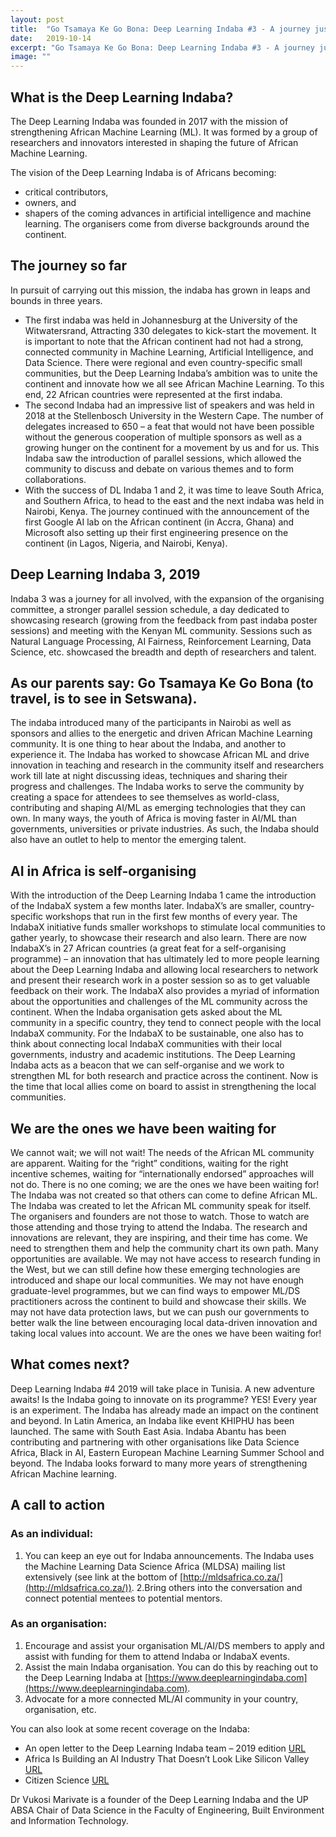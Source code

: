 ```yaml
---
layout: post
title:  "Go Tsamaya Ke Go Bona: Deep Learning Indaba #3 - A journey just beginning."
date:   2019-10-14
excerpt: "Go Tsamaya Ke Go Bona: Deep Learning Indaba #3 - A journey just beginning. By Vukosi Marivate"
image: ""
---
```

## What is the Deep Learning Indaba?

The Deep Learning Indaba was founded in 2017 with the mission of strengthening African Machine Learning (ML). It was formed by a group of researchers and innovators interested in shaping the future of African Machine Learning.

The vision of the Deep Learning Indaba is of Africans becoming:

* critical contributors,
* owners, and
* shapers
of the coming advances in artificial intelligence and machine learning. The organisers come from diverse backgrounds around the continent.

## The journey so far
In pursuit of carrying out this mission, the indaba has grown in leaps and bounds in three years.

* The first indaba was held in Johannesburg at the University of the Witwatersrand, Attracting 330 delegates to kick-start the movement. It is important to note that the African continent had not had a strong, connected community in Machine Learning, Artificial Intelligence, and Data Science. There were regional and even country-specific small communities, but the Deep Learning Indaba’s ambition was to unite the continent and innovate how we all see African Machine Learning. To this end, 22 African countries were represented at the first indaba.
* The second Indaba had an impressive list of speakers and was held in 2018 at the Stellenbosch University in the Western Cape. The number of delegates increased to 650 – a feat that would not have been possible without the generous cooperation of multiple sponsors as well as a growing hunger on the continent for a movement by us and for us. This Indaba saw the introduction of parallel sessions, which allowed the community to discuss and debate on various themes and to form collaborations. 
* With the success of DL Indaba 1 and 2, it was time to leave South Africa, and Southern Africa, to head to the east and the next indaba was held in Nairobi, Kenya. The journey continued with the announcement of the first Google AI lab on the African continent (in Accra, Ghana) and Microsoft also setting up their first engineering presence on the continent (in Lagos, Nigeria, and Nairobi, Kenya).

## Deep Learning Indaba 3, 2019
Indaba 3 was a journey for all involved, with the expansion of the organising committee, a stronger parallel session schedule, a day dedicated to showcasing research (growing from the feedback from past indaba poster sessions) and meeting with the Kenyan ML community. Sessions such as Natural Language Processing, AI Fairness, Reinforcement Learning, Data Science, etc. showcased the breadth and depth of researchers and talent.

## As our parents say: Go Tsamaya Ke Go Bona (to travel, is to see in Setswana).
The indaba introduced many of the participants in Nairobi as well as sponsors and allies to the energetic and driven African Machine Learning community. It is one thing to hear about the Indaba, and another to experience it. The Indaba has worked to showcase African ML and drive innovation in teaching and research in the community itself and researchers work till late at night discussing ideas, techniques and sharing their progress and challenges. The Indaba works to serve the community by creating a space for attendees to see themselves as world-class, contributing and shaping AI/ML as emerging technologies that they can own. In many ways, the youth of Africa is moving faster in AI/ML than governments, universities or private industries. As such, the Indaba should also have an outlet to help to mentor the emerging talent.

## AI in Africa is self-organising
With the introduction of the Deep Learning Indaba 1 came the introduction of the IndabaX system a few months later. IndabaX’s are smaller, country-specific workshops that run in the first few months of every year. The IndabaX initiative funds smaller workshops to stimulate local communities to gather yearly, to showcase their research and also learn. There are now IndabaX’s in 27 African countries (a great feat for a self-organising programme) – an innovation that has ultimately led to more people learning about the Deep Learning Indaba and allowing local researchers to network and present their research work in a poster session so as to get valuable feedback on their work. The IndabaX also provides a myriad of information about the opportunities and challenges of the ML community across the continent. When the Indaba organisation gets asked about the ML community in a specific country, they tend to connect people with the local IndabaX community. For the IndabaX to be sustainable, one also has to think about connecting local IndabaX communities with their local governments, industry and academic institutions. The Deep Learning Indaba acts as a beacon that we can self-organise and we work to strengthen ML for both research and practice across the continent. Now is the time that local allies come on board to assist in strengthening the local communities.

## We are the ones we have been waiting for
We cannot wait; we will not wait! The needs of the African ML community are apparent. Waiting for the “right” conditions, waiting for the right incentive schemes, waiting for “internationally endorsed” approaches will not do. There is no one coming; we are the ones we have been waiting for! The Indaba was not created so that others can come to define African ML. The Indaba was created to let the African ML community speak for itself. The organisers and founders are not those to watch. Those to watch are those attending and those trying to attend the Indaba. The research and innovations are relevant, they are inspiring, and their time has come. We need to strengthen them and help the community chart its own path. Many opportunities are available. We may not have access to research funding in the West, but we can still define how these emerging technologies are introduced and shape our local communities. We may not have enough graduate-level programmes, but we can find ways to empower ML/DS practitioners across the continent to build and showcase their skills. We may not have data protection laws, but we can push our governments to better walk the line between encouraging local data-driven innovation and taking local values into account. We are the ones we have been waiting for!

## What comes next?
Deep Learning Indaba #4 2019 will take place in Tunisia. A new adventure awaits! Is the Indaba going to innovate on its programme? YES! Every year is an experiment. The Indaba has already made an impact on the continent and beyond. In Latin America, an Indaba like event KHIPHU has been launched. The same with South East Asia. Indaba Abantu has been contributing and partnering with other organisations like Data Science Africa, Black in AI, Eastern European Machine Learning Summer School and beyond. The Indaba looks forward to many more years of strengthening African Machine learning.

## A call to action
### As an individual:

1. You can keep an eye out for Indaba announcements. The Indaba uses the Machine Learning Data Science Africa (MLDSA) mailing list extensively (see link at the bottom of [http://mldsafrica.co.za/](http://mldsafrica.co.za/)).
2.Bring others into the conversation and connect potential mentees to potential mentors.

### As an organisation:

1. Encourage and assist your organisation ML/AI/DS members to apply and assist with funding for them to attend Indaba or IndabaX events.
2. Assist the main Indaba organisation. You can do this by reaching out to the Deep Learning Indaba at [https://www.deeplearningindaba.com](https://www.deeplearningindaba.com).
3. Advocate for a more connected ML/AI community in your country, organisation, etc.

You can also look at some recent coverage on the Indaba:

* An open letter to the Deep Learning Indaba team – 2019 edition [URL](https://medium.com/@alienelf/an-open-letter-to-the-deep-learning-indaba-team-2019-edition-6f86fddb1cc8)
* Africa Is Building an AI Industry That Doesn’t Look Like Silicon Valley [URL](https://onezero.medium.com/africa-is-building-an-a-i-industry-that-doesnt-look-like-silicon-valley-72198eba706d)
* Citizen Science [URL](https://medium.com/@emilymuller1991/at-this-years-deep-learning-indaba-in-partnership-with-unesco-we-co-organised-an-ethics-and-f98f7c1b69b8)

Dr Vukosi Marivate is a founder of the Deep Learning Indaba and the UP ABSA Chair of Data Science in the Faculty of Engineering, Built Environment and Information Technology.

